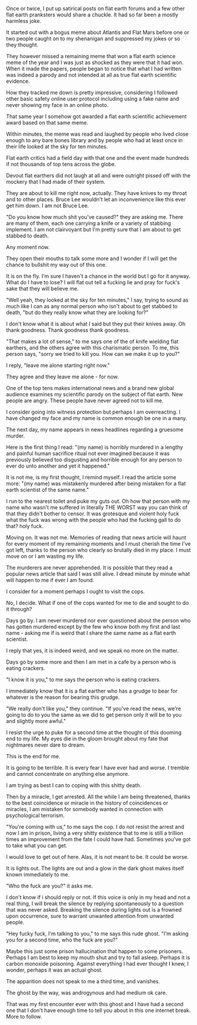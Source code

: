 Once or twice, I put up satirical posts on flat earth forums and a few other flat earth pranksters would share a chuckle. It had so far been a mostly harmless joke.

It started out with a bogus meme about Atlantis and Flat Mars before one or two people caught on to my shenanigan and suppressed my jokes or so they thought.

They however missed a remaining meme that won a flat earth science meme of the year and I was just as shocked as they were that it had won. When it made the papers, people began to notice that what I had written was indeed a parody and not intended at all as true flat earth scientific evidence.

How they tracked me down is pretty impressive, considering I followed other basic safety online user protocol including using a fake name and never showing my face in an online photo.

That same year I somehow got awarded a flat earth scientific achievement award based on that same meme.

Within minutes, the meme was read and laughed by people who lived close enough to any bare bones library and by people who had at least once in their life looked at the sky for ten minutes.

Flat earth critics had a field day with that one and the event made hundreds if not thousands of top tens across the globe.

Devout flat earthers did not laugh at all and were outright pissed off with the mockery that I had made of their system.

They are about to kill me right now, actually. They have knives to my throat and to other places. Bruce Lee wouldn't let an inconvenience like this ever get him down. I am not Bruce Lee.

"Do you know how much shit you've caused?" they are asking me. There are many of them, each one carrying a knife or a variety of stabbing implement. I am not clairvoyant but I'm pretty sure that I am about to get stabbed to death.

Any moment now.

They open their mouths to talk some more and I wonder if I will get the chance to bullshit my way out of this one.

It is on the fly. I'm sure I haven't a chance in the world but I go for it anyway. What do I have to lose? I will flat out tell a fucking lie and pray for fuck's sake that they will believe me.

"Well yeah, they looked at the sky for ten minutes," I say, trying to sound as much like I can as any normal person who isn't about to get stabbed to death, "but do they really know what they are looking for?"

I don't know what it is about what I said but they put their knives away. Oh thank goodness. Thank goodness thank goodness.

"That makes a lot of sense," to me says one of the of knife wielding flat earthers, and the others agree with this charismatic person. To me, this person says, "sorry we tried to kill you. How can we make it up to you?"

I reply, "leave me alone starting right now."

They agree and they leave me alone - for now.

One of the top tens makes international news and a brand new global audience examines my scientific parody on the subject of flat earth. New people are angry. These people have never agreed not to kill me.

I consider going into witness protection but perhaps I am overreacting. I have changed my face and my name is common enough be one in a many.

The next day, my name appears in news headlines regarding a gruesome murder.

Here is the first thing I read: "(my name) is horribly murdered in a lengthy and painful human sacrifice ritual not ever imagined because it was previously believed too disgusting and horrible enough for any person to ever do unto another and yet it happened."

It is not me, is my first thought, I remind myself. I read the article some more: "(my name) was mistakenly murdered after being mistaken for a flat earth scientist of the same name."

I run to the nearest toilet and puke my guts out. Oh how that person with my name who wasn't me suffered in literally THE WORST way you can think of that they didn't bother to censor. It was grotesque and violent holy fuck what the fuck was wrong with the people who had the fucking gall to do that? holy fuck.

Moving on. It was not me. Memories of reading that news article will haunt for every moment of my remaining moments and I must cherish the time I've got left, thanks to the person who clearly so brutally died in my place. I must move on or I am wasting my life.

The murderers are never apprehended. It is possible that they read a popular news article that said I was still alive. I dread minute by minute what will happen to me if ever I am found.

I consider for a moment perhaps I ought to visit the cops.

No, I decide. What if one of the cops wanted for me to die and sought to do it through?

Days go by. I am never murdered nor ever questioned about the person who has gotten murdered except by the few who know both my first and last name - asking me if is weird that I share the same name as a flat earth scientist.

I reply that yes, it is indeed weird, and we speak no more on the matter.

Days go by some more and then I am met in a cafe by a person who is eating crackers.

"I know it is you," to me says the person who is eating crackers.

I immediately know that it is a flat earther who has a grudge to bear for whatever is the reason for bearing this grudge.

"We really don't like you," they continue. "If you've read the news, we're going to do to you the same as we did to get person only it will be to you and slightly more awful."

I resist the urge to puke for a second time at the thought of this dooming end to my life. My eyes die in the gloom brought about my fate that nightmares never dare to dream.

This is the end for me.

It is going to be terrible. It is every fear I have ever had and worse. I tremble and cannot concentrate on anything else anymore.

I am trying as best I can to coping with this shitty death.

Then by a miracle, I get arrested. All the while I am being threatened, thanks to the best coincidence or miracle in the history of coincidences or miracles, I am mistaken for somebody wanted in connection with psychological terrorism.

"You're coming with us," to me says the cop. I do not resist the arrest and now I am in prison, living a very shitty existence that to me is still a trillion times an improvement from the fate I could have had. Sometimes you've got to take what you can get.

I would love to get out of here. Alas, it is not meant to be. It could be worse.

It is lights out. The lights are out and a glow in the dark ghost makes itself known immediately to me.

"Who the fuck are you?" it asks me.

I don't know if i should reply or not. If this voice is only in my head and not a real thing, I will break the silence by replying spontaneously to a question that was never asked. Breaking the silence during lights out is a frowned upon occurrence, sure to warrant unwanted attention from unwanted people.

"Hey fucky fuck, I'm talking to you," to me says this rude ghost. "I'm asking you for a second time, who the fuck are you?"

Maybe this just some prison hallucination that happen to some prisoners. Perhaps I am best to keep my mouth shut and try to fall asleep. Perhaps it is carbon monoxide poisoning. Against everything I had ever thought I knew, I wonder, perhaps it was an actual ghost.

The apparition does not speak to me a third time, and vanishes.

The ghost by the way, was androgynous and had medium ok care.

That was my first encounter ever with this ghost and I have had a second one that I don't have enough time to tell you about in this one internet break. More to follow.

